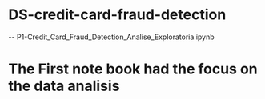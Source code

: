 # DS-credit-card-fraud-detection
-- P1-Credit_Card_Fraud_Detection_Analise_Exploratoria.ipynb
# The First note book had the focus on the data analisis 
